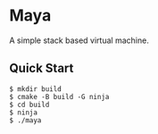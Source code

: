 # Maya

A simple stack based virtual machine.

## Quick Start

```console
$ mkdir build
$ cmake -B build -G ninja
$ cd build
$ ninja
$ ./maya
```
